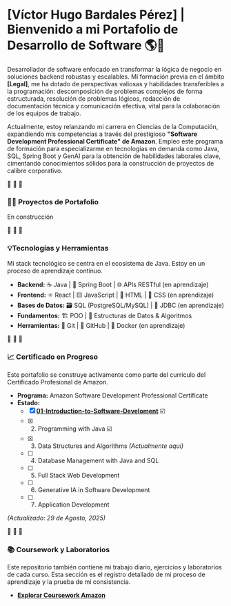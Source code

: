 # [Víctor Hugo Bardales Pérez] | Bienvenido a mi Portafolio de Desarrollo de Software 🌎👋

Desarrollador de software enfocado en transformar la lógica de negocio en soluciones backend robustas y escalables. Mi formación previa en el ámbito **[Legal]**, me ha dotado de perspectivas valiosas y habilidades transferibles a la programación: descomposición de problemas complejos de forma estructurada, resolución de problemas lógicos, redacción de documentación técnica y comunicación efectiva, vital para la colaboración de los equipos de trabajo.

Actualmente, estoy relanzando mi carrera en Ciencias de la Computación, expandiendo mis competencias a través del prestigioso **"Software Development Professional Certificate" de Amazon**. Empleo este programa de formación para especializarme en tecnologías en demanda como Java, SQL, Spring Boot y GenAI para la obtención de habilidades laborales clave, cimentando conocimientos sólidos para la construcción de proyectos de calibre corporativo.

🔸 🔸 🔸

### 💼🔝 Proyectos de Portafolio

En construcción

🔸 🔸 🔸

### 💡Tecnologías y Herramientas

Mi stack tecnológico se centra en el ecosistema de Java. Estoy en un proceso de aprendizaje continuo.

* **Backend:** ☕️ Java | 🍃 Spring Boot | 🌐 APIs RESTful (en aprendizaje)
* **Frontend:** ⚛️ React | 🟨 JavaScript | 📄 HTML | 🎨 CSS (en aprendizaje)
* **Bases de Datos:** 🗃️ SQL (PostgreSQL/MySQL) | 🔗 JDBC (en aprendizaje)
* **Fundamentos:** 🏗️ POO | 🧠 Estructuras de Datos & Algoritmos 
* **Herramientas:** 🌿 Git | 🐙 GitHub | 🐳 Docker (en aprendizaje)

🔸 🔸 🔸

### 📈 Certificado en Progreso

Este portafolio se construye activamente como parte del currículo del Certificado Profesional de Amazon.

* **Programa:** Amazon Software Development Professional Certificate
* **Estado:**
    * [x] **[01-Introduction-to-Software-Develoment](./01-Introduction-to-Sofware-Develoment/)** ☑️ 
    * [x] 2. Programming with Java ☑️
    * [x] 3. Data Structures and Algorithms *(Actualmente aquí)*
    * [ ] 4. Database Management with Java and SQL
    * [ ] 5. Full Stack Web Development
    * [ ] 6. Generative IA in Software Development
    * [ ] 7. Application Development

*(Actualizado: 29 de Agosto, 2025)*

🔸 🔸 🔸

### 📚 Coursework y Laboratorios

Este repositorio también contiene mi trabajo diario, ejercicios y laboratorios de cada curso. Esta sección es el registro detallado de mi proceso de aprendizaje y la prueba de mi consistencia.

* **[Explorar Coursework Amazon](./📚-Coursework-And-Labs/)**
